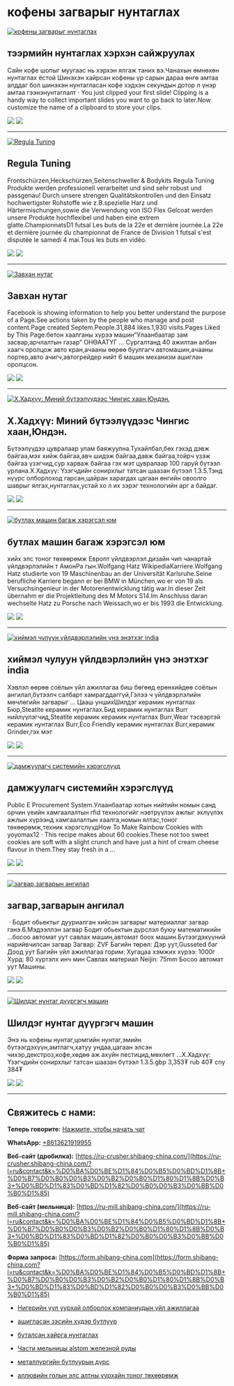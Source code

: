 # кофены загварыг нунтаглах

<a href="https://swt.shibang-china.com/?l=ru&img&k=%D0%BA%D0%BE%D1%84%D0%B5%D0%BD%D1%8B+%D0%B7%D0%B0%D0%B3%D0%B2%D0%B0%D1%80%D1%8B%D0%B3+%D0%BD%D1%83%D0%BD%D1%82%D0%B0%D0%B3%D0%BB%D0%B0%D1%85" target="_blank">![кофены загварыг нунтаглах](http://static.shibang-china.com/all-800x300/903.jpg)</a>

## тээрмийн нунтаглах хэрхэн сайжруулах
Сайн кофе шопыг муугаас нь хэрхэн ялгаж таних вэ.Чанахын өмнөхөн нунтаглах ёстой Шинэхэн хайрсан кофены үр сарын дараа өнгө амтаа алддаг бол шинэхэн нунтагласан кофе хэдхэн секундын дотор л үнэр амтаа гээнэнунтаглалт&nbsp;&#0183;&#32;You just clipped your first slide! Clipping is a handy way to collect important slides you want to go back to later.Now customize the name of a clipboard to store your clips.


<a href="https://whatsapp.shibangsoft.com/WhatsApp.php" target="_blank" title="WhatsApp">![](http://static.shibang-china.com/icon/whatsapp.png)</a> <a href="https://swt.shibang-china.com/?l=ru&icon&k=%D0%BA%D0%BE%D1%84%D0%B5%D0%BD%D1%8B+%D0%B7%D0%B0%D0%B3%D0%B2%D0%B0%D1%80%D1%8B%D0%B3+%D0%BD%D1%83%D0%BD%D1%82%D0%B0%D0%B3%D0%BB%D0%B0%D1%85" target="_blank">![](http://static.shibang-china.com/icon/chat-ru.png)</a>

---

<a href="https://swt.shibang-china.com/?l=ru&img&k=%D0%BA%D0%BE%D1%84%D0%B5%D0%BD%D1%8B+%D0%B7%D0%B0%D0%B3%D0%B2%D0%B0%D1%80%D1%8B%D0%B3+%D0%BD%D1%83%D0%BD%D1%82%D0%B0%D0%B3%D0%BB%D0%B0%D1%85" target="_blank">![Regula Tuning](http://static.shibang-china.com/all-800x300/300.jpg)</a>

## Regula Tuning
Frontsch&#252;rzen,Hecksch&#252;rzen,Seitenschweller &amp; Bodykits Regula Tuning Produkte werden professionell verarbeitet und sind sehr robust und passgenau! Durch unsere strengen Qualit&#228;tskontrollen und den Einsatz hochwertigster Rohstoffe wie z.B.spezielle Harz und H&#228;rtermischungen,sowie die Verwendung von ISO Flex Gelcoat werden unsere Produkte hochflexibel und haben eine extrem glatte.ChampionnatsD1 futsal Les buts de la 22e et derni&#232;re journ&#233;e.La 22e et derni&#232;re journ&#233;e du championnat de France de Division 1 futsal s'est disput&#233;e le samedi 4 mai.Tous les buts en vid&#233;o.


<a href="https://whatsapp.shibangsoft.com/WhatsApp.php" target="_blank" title="WhatsApp">![](http://static.shibang-china.com/icon/whatsapp.png)</a> <a href="https://swt.shibang-china.com/?l=ru&icon&k=%D0%BA%D0%BE%D1%84%D0%B5%D0%BD%D1%8B+%D0%B7%D0%B0%D0%B3%D0%B2%D0%B0%D1%80%D1%8B%D0%B3+%D0%BD%D1%83%D0%BD%D1%82%D0%B0%D0%B3%D0%BB%D0%B0%D1%85" target="_blank">![](http://static.shibang-china.com/icon/chat-ru.png)</a>

---

<a href="https://swt.shibang-china.com/?l=ru&img&k=%D0%BA%D0%BE%D1%84%D0%B5%D0%BD%D1%8B+%D0%B7%D0%B0%D0%B3%D0%B2%D0%B0%D1%80%D1%8B%D0%B3+%D0%BD%D1%83%D0%BD%D1%82%D0%B0%D0%B3%D0%BB%D0%B0%D1%85" target="_blank">![Завхан нутаг](http://static.shibang-china.com/all-800x300/890.jpg)</a>

## Завхан нутаг
Facebook is showing information to help you better understand the purpose of a Page.See actions taken by the people who manage and post content.Page created Septem.People.31,884 likes.1,930 visits.Pages Liked by This Page.бетон хаалганы хүрээ машин“Улаанбаатар зам засвар,арчлалтын газар” ОНӨААТҮГ … Сургалтанд 40 ажилтан албан хаагч оролцож авто кран,ачааны өөрөө буулгагч автомашин,ачааны портер,авто ачигч,автогрейдер нийт 6 машин механизм ашиглан оролцсон.


<a href="https://whatsapp.shibangsoft.com/WhatsApp.php" target="_blank" title="WhatsApp">![](http://static.shibang-china.com/icon/whatsapp.png)</a> <a href="https://swt.shibang-china.com/?l=ru&icon&k=%D0%BA%D0%BE%D1%84%D0%B5%D0%BD%D1%8B+%D0%B7%D0%B0%D0%B3%D0%B2%D0%B0%D1%80%D1%8B%D0%B3+%D0%BD%D1%83%D0%BD%D1%82%D0%B0%D0%B3%D0%BB%D0%B0%D1%85" target="_blank">![](http://static.shibang-china.com/icon/chat-ru.png)</a>

---

<a href="https://swt.shibang-china.com/?l=ru&img&k=%D0%BA%D0%BE%D1%84%D0%B5%D0%BD%D1%8B+%D0%B7%D0%B0%D0%B3%D0%B2%D0%B0%D1%80%D1%8B%D0%B3+%D0%BD%D1%83%D0%BD%D1%82%D0%B0%D0%B3%D0%BB%D0%B0%D1%85" target="_blank">![Х.Хадхүү: Миний бүтээлүүдээс Чингис хаан,Юндэн.](http://static.shibang-china.com/all-800x300/678.jpg)</a>

## Х.Хадхүү: Миний бүтээлүүдээс Чингис хаан,Юндэн.
Бүтээлүүдээ цувралаар улам баяжуулна.Тухайлбал,бөх гэхэд дэвж байгаа,мэх хийж байгаа,авч шидэж байгаа,давж байгаа,тойрч үзэж байгаа үзэгчид,сур харваж байгаа гэх мэт цувралаар 100 гаруй бүтээл урлана.Х.Хадхүү: Үзэгчдийн сонирхлыг татсан шаазан бүтээл 1.3.5.Тэнд нүүрс олборлоход гарсан,цайран харагдах цагаан өнгийн овоолго шаврыг ялгах,нунтаглах,устай хо л их зэрэг технологийн арг а байдаг.


<a href="https://whatsapp.shibangsoft.com/WhatsApp.php" target="_blank" title="WhatsApp">![](http://static.shibang-china.com/icon/whatsapp.png)</a> <a href="https://swt.shibang-china.com/?l=ru&icon&k=%D0%BA%D0%BE%D1%84%D0%B5%D0%BD%D1%8B+%D0%B7%D0%B0%D0%B3%D0%B2%D0%B0%D1%80%D1%8B%D0%B3+%D0%BD%D1%83%D0%BD%D1%82%D0%B0%D0%B3%D0%BB%D0%B0%D1%85" target="_blank">![](http://static.shibang-china.com/icon/chat-ru.png)</a>

---

<a href="https://swt.shibang-china.com/?l=ru&img&k=%D0%BA%D0%BE%D1%84%D0%B5%D0%BD%D1%8B+%D0%B7%D0%B0%D0%B3%D0%B2%D0%B0%D1%80%D1%8B%D0%B3+%D0%BD%D1%83%D0%BD%D1%82%D0%B0%D0%B3%D0%BB%D0%B0%D1%85" target="_blank">![бутлах машин багаж хэрэгсэл юм](http://static.shibang-china.com/all-800x300/1161.jpg)</a>

## бутлах машин багаж хэрэгсэл юм
хийх элс тоног төхөөрөмж Европт үйлдвэрлэл.дизайн чип чанартай үйлдвэрлэлийн т АмонРа гын.Wolfgang Hatz WikipediaKarriere.Wolfgang Hatz studierte von 19 Maschinenbau an der Universit&#228;t Karlsruhe.Seine berufliche Karriere begann er bei BMW in M&#252;nchen,wo er von 19 als Versuchsingenieur in der Motorenentwicklung t&#228;tig war.In dieser Zeit &#252;bernahm er die Projektleitung des M Motors S14.Im Anschluss daran wechselte Hatz zu Porsche nach Weissach,wo er bis 1993 die Entwicklung.


<a href="https://whatsapp.shibangsoft.com/WhatsApp.php" target="_blank" title="WhatsApp">![](http://static.shibang-china.com/icon/whatsapp.png)</a> <a href="https://swt.shibang-china.com/?l=ru&icon&k=%D0%BA%D0%BE%D1%84%D0%B5%D0%BD%D1%8B+%D0%B7%D0%B0%D0%B3%D0%B2%D0%B0%D1%80%D1%8B%D0%B3+%D0%BD%D1%83%D0%BD%D1%82%D0%B0%D0%B3%D0%BB%D0%B0%D1%85" target="_blank">![](http://static.shibang-china.com/icon/chat-ru.png)</a>

---

<a href="https://swt.shibang-china.com/?l=ru&img&k=%D0%BA%D0%BE%D1%84%D0%B5%D0%BD%D1%8B+%D0%B7%D0%B0%D0%B3%D0%B2%D0%B0%D1%80%D1%8B%D0%B3+%D0%BD%D1%83%D0%BD%D1%82%D0%B0%D0%B3%D0%BB%D0%B0%D1%85" target="_blank">![хиймэл чулуун үйлдвэрлэлийн үнэ энэтхэг india](http://static.shibang-china.com/all-800x300/844.jpg)</a>

## хиймэл чулуун үйлдвэрлэлийн үнэ энэтхэг india
Хэвлэл өөрөө соёлын үйл ажиллагаа биш бөгөөд ерөнхийдөө соёлын ангилал,бүтээлч салбарт хамрагддаггүй,Гэлээ ч үйлдвэрлэлийн мөчлөгийн загварыг … Цааш уншихШилдэг керамик нунтаглах Бюр,Steatite керамик нунтаглах.Бид керамик нунтаглах Burr нийлүүлэгчид,Steatite керамик керамик нунтаглах Burr,Wear тэсвэртэй керамик нунтаглах Burr,Eco Friendly керамик нунтаглах Burr,керамик Grinder,гэх мэт


<a href="https://whatsapp.shibangsoft.com/WhatsApp.php" target="_blank" title="WhatsApp">![](http://static.shibang-china.com/icon/whatsapp.png)</a> <a href="https://swt.shibang-china.com/?l=ru&icon&k=%D0%BA%D0%BE%D1%84%D0%B5%D0%BD%D1%8B+%D0%B7%D0%B0%D0%B3%D0%B2%D0%B0%D1%80%D1%8B%D0%B3+%D0%BD%D1%83%D0%BD%D1%82%D0%B0%D0%B3%D0%BB%D0%B0%D1%85" target="_blank">![](http://static.shibang-china.com/icon/chat-ru.png)</a>

---

<a href="https://swt.shibang-china.com/?l=ru&img&k=%D0%BA%D0%BE%D1%84%D0%B5%D0%BD%D1%8B+%D0%B7%D0%B0%D0%B3%D0%B2%D0%B0%D1%80%D1%8B%D0%B3+%D0%BD%D1%83%D0%BD%D1%82%D0%B0%D0%B3%D0%BB%D0%B0%D1%85" target="_blank">![дамжуулагч системийн хэрэгслүүд](http://static.shibang-china.com/all-800x300/810.jpg)</a>

## дамжуулагч системийн хэрэгслүүд
Public E Procurement System.Улаанбаатар хотын нийтийн номын санд орчин үеийн хамгаалалтын rfid технологийг нэвтрүүлэх ажлыг эхлүүлэх ажлын хүрээнд хамгаалалтын хаалга,номын ялтас,тоног төхөөрөмж,техник хэрэгслүүдHow To Make Rainbow Cookies with yoyomax12&nbsp;&#0183;&#32;This recipe makes about 60 cookies.These not too sweet cookies are soft with a slight crunch and have just a hint of cream cheese flavour in them.They stay fresh in a …


<a href="https://whatsapp.shibangsoft.com/WhatsApp.php" target="_blank" title="WhatsApp">![](http://static.shibang-china.com/icon/whatsapp.png)</a> <a href="https://swt.shibang-china.com/?l=ru&icon&k=%D0%BA%D0%BE%D1%84%D0%B5%D0%BD%D1%8B+%D0%B7%D0%B0%D0%B3%D0%B2%D0%B0%D1%80%D1%8B%D0%B3+%D0%BD%D1%83%D0%BD%D1%82%D0%B0%D0%B3%D0%BB%D0%B0%D1%85" target="_blank">![](http://static.shibang-china.com/icon/chat-ru.png)</a>

---

<a href="https://swt.shibang-china.com/?l=ru&img&k=%D0%BA%D0%BE%D1%84%D0%B5%D0%BD%D1%8B+%D0%B7%D0%B0%D0%B3%D0%B2%D0%B0%D1%80%D1%8B%D0%B3+%D0%BD%D1%83%D0%BD%D1%82%D0%B0%D0%B3%D0%BB%D0%B0%D1%85" target="_blank">![загвар,загварын ангилал](http://static.shibang-china.com/all-800x300/399.jpg)</a>

## загвар,загварын ангилал
&nbsp;&#0183;&#32;Бодит обьектыг дууриалган хийсэн загварыг материаллаг загвар гэнэ.6.Мэдээллэн загвар Бодит обьектын дүрслэл буюу математикийн …босоо автомат уут савлах машин,автомат боох машин.Бүтээгдэхүүний нарийвчилсан загвар Загвар: ZVF Багийн төрөл: Дэр уут,Gusseted баг Доод уут Багийн үйл ажиллагаа горим: Хугацаа хэмжих хүрээ: 1000г Хурд: 80 хүртэлх инч мин Савлах материал Neijin: 75mm Босоо автомат уут Машины.


<a href="https://whatsapp.shibangsoft.com/WhatsApp.php" target="_blank" title="WhatsApp">![](http://static.shibang-china.com/icon/whatsapp.png)</a> <a href="https://swt.shibang-china.com/?l=ru&icon&k=%D0%BA%D0%BE%D1%84%D0%B5%D0%BD%D1%8B+%D0%B7%D0%B0%D0%B3%D0%B2%D0%B0%D1%80%D1%8B%D0%B3+%D0%BD%D1%83%D0%BD%D1%82%D0%B0%D0%B3%D0%BB%D0%B0%D1%85" target="_blank">![](http://static.shibang-china.com/icon/chat-ru.png)</a>

---

<a href="https://swt.shibang-china.com/?l=ru&img&k=%D0%BA%D0%BE%D1%84%D0%B5%D0%BD%D1%8B+%D0%B7%D0%B0%D0%B3%D0%B2%D0%B0%D1%80%D1%8B%D0%B3+%D0%BD%D1%83%D0%BD%D1%82%D0%B0%D0%B3%D0%BB%D0%B0%D1%85" target="_blank">![Шилдэг нунтаг дүүргэгч машин](http://static.shibang-china.com/all-800x300/1003.jpg)</a>

## Шилдэг нунтаг дүүргэгч машин
Энэ нь кофены нунтаг,цомгийн нунтаг,эмийн бүтээгдэхүүн,амтлагч,хатуу ундаа,цагаан элсэн чихэр,декстроз,кофе,хөдөө аж ахуйн пестицид,мөхлөгт …Х.Хадхүү: Үзэгчдийн сонирхлыг татсан шаазан бүтээл 1.3.5.gbp 3,353₮ rub 40₮ cny 384₮


<a href="https://whatsapp.shibangsoft.com/WhatsApp.php" target="_blank" title="WhatsApp">![](http://static.shibang-china.com/icon/whatsapp.png)</a> <a href="https://swt.shibang-china.com/?l=ru&icon&k=%D0%BA%D0%BE%D1%84%D0%B5%D0%BD%D1%8B+%D0%B7%D0%B0%D0%B3%D0%B2%D0%B0%D1%80%D1%8B%D0%B3+%D0%BD%D1%83%D0%BD%D1%82%D0%B0%D0%B3%D0%BB%D0%B0%D1%85" target="_blank">![](http://static.shibang-china.com/icon/chat-ru.png)</a>

---
## Свяжитесь с нами:

**Теперь говорите:** [Нажмите, чтобы начать чат](https://swt.shibang-china.com?l=ru&contact&k=%D0%BA%D0%BE%D1%84%D0%B5%D0%BD%D1%8B+%D0%B7%D0%B0%D0%B3%D0%B2%D0%B0%D1%80%D1%8B%D0%B3+%D0%BD%D1%83%D0%BD%D1%82%D0%B0%D0%B3%D0%BB%D0%B0%D1%85)

**WhatsApp:**  [+8613621919955](https://whatsapp.shibangsoft.com/WhatsApp.php)

**Веб-сайт (дробилка):** [https://ru-crusher.shibang-china.com/](https://ru-crusher.shibang-china.com/?l=ru&contact&k=%D0%BA%D0%BE%D1%84%D0%B5%D0%BD%D1%8B+%D0%B7%D0%B0%D0%B3%D0%B2%D0%B0%D1%80%D1%8B%D0%B3+%D0%BD%D1%83%D0%BD%D1%82%D0%B0%D0%B3%D0%BB%D0%B0%D1%85)

**Веб-сайт (мельница):** [https://ru-mill.shibang-china.com/](https://ru-mill.shibang-china.com/?l=ru&contact&k=%D0%BA%D0%BE%D1%84%D0%B5%D0%BD%D1%8B+%D0%B7%D0%B0%D0%B3%D0%B2%D0%B0%D1%80%D1%8B%D0%B3+%D0%BD%D1%83%D0%BD%D1%82%D0%B0%D0%B3%D0%BB%D0%B0%D1%85)

**Форма запроса:** [https://form.shibang-china.com](https://form.shibang-china.com?l=ru&contact&k=%D0%BA%D0%BE%D1%84%D0%B5%D0%BD%D1%8B+%D0%B7%D0%B0%D0%B3%D0%B2%D0%B0%D1%80%D1%8B%D0%B3+%D0%BD%D1%83%D0%BD%D1%82%D0%B0%D0%B3%D0%BB%D0%B0%D1%85)

* [Нигерийн уул уурхай олборлох компаниудын үйл ажиллагаа](../127/%D0%9D%D0%B8%D0%B3%D0%B5%D1%80%D0%B8%D0%B9%D0%BD%20%D1%83%D1%83%D0%BB%20%D1%83%D1%83%D1%80%D1%85%D0%B0%D0%B9%20%D0%BE%D0%BB%D0%B1%D0%BE%D1%80%D0%BB%D0%BE%D1%85%20%D0%BA%D0%BE%D0%BC%D0%BF%D0%B0%D0%BD%D0%B8%D1%83%D0%B4%D1%8B%D0%BD%20%D2%AF%D0%B9%D0%BB%20%D0%B0%D0%B6%D0%B8%D0%BB%D0%BB%D0%B0%D0%B3%D0%B0%D0%B0.md)

* [ашигласан зэсийн хүдэр бутлуур](../127/%D0%B0%D1%88%D0%B8%D0%B3%D0%BB%D0%B0%D1%81%D0%B0%D0%BD%20%D0%B7%D1%8D%D1%81%D0%B8%D0%B9%D0%BD%20%D1%85%D2%AF%D0%B4%D1%8D%D1%80%20%D0%B1%D1%83%D1%82%D0%BB%D1%83%D1%83%D1%80.md)

* [буталсан хайрга нунтаглах](../129/%D0%B1%D1%83%D1%82%D0%B0%D0%BB%D1%81%D0%B0%D0%BD%20%D1%85%D0%B0%D0%B9%D1%80%D0%B3%D0%B0%20%D0%BD%D1%83%D0%BD%D1%82%D0%B0%D0%B3%D0%BB%D0%B0%D1%85.md)

* [Части мельницы alstom железной руды](../130/%D0%A7%D0%B0%D1%81%D1%82%D0%B8%20%D0%BC%D0%B5%D0%BB%D1%8C%D0%BD%D0%B8%D1%86%D1%8B%20alstom%20%D0%B6%D0%B5%D0%BB%D0%B5%D0%B7%D0%BD%D0%BE%D0%B9%20%D1%80%D1%83%D0%B4%D1%8B.md)

* [металлургийн бутлуурын дүрс](../127/%D0%BC%D0%B5%D1%82%D0%B0%D0%BB%D0%BB%D1%83%D1%80%D0%B3%D0%B8%D0%B9%D0%BD%20%D0%B1%D1%83%D1%82%D0%BB%D1%83%D1%83%D1%80%D1%8B%D0%BD%20%D0%B4%D2%AF%D1%80%D1%81.md)

* [аллювийн голын элс алтны уурхайн тоног төхөөрөмж](../129/%D0%B0%D0%BB%D0%BB%D1%8E%D0%B2%D0%B8%D0%B9%D0%BD%20%D0%B3%D0%BE%D0%BB%D1%8B%D0%BD%20%D1%8D%D0%BB%D1%81%20%D0%B0%D0%BB%D1%82%D0%BD%D1%8B%20%D1%83%D1%83%D1%80%D1%85%D0%B0%D0%B9%D0%BD%20%D1%82%D0%BE%D0%BD%D0%BE%D0%B3%20%D1%82%D3%A9%D1%85%D3%A9%D3%A9%D1%80%D3%A9%D0%BC%D0%B6.md)